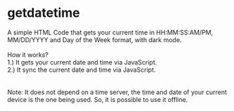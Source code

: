 # getdatetime
A simple HTML Code that gets your current time in HH:MM:SS:AM/PM, MM/DD/YYYY and Day of the Week format, with dark mode.
<br>
<br>
How it works?
<br>
1.) It gets your current date and time via JavaScript.
<br>
2.) It sync the current date and time via JavaScript.
<br>
<br>
<br>
Note: It does not depend on a time server, the time and date of your current device is the one being used. So, it is possible to use it offline.
